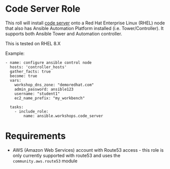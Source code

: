 # Code Server Role

This roll will install [code server](https://github.com/cdr/code-server) onto a Red Hat Enterprise Linux (RHEL) node that also has Ansible Automation Platform installed (i.e. Tower/Controller).  It supports both Ansible Tower and Automation controller.

This is tested on RHEL 8.X

Example:

```
- name: configure ansible control node
  hosts: 'controller_hosts'
  gather_facts: true
  become: true
  vars:
    workshop_dns_zone: "demoredhat.com"
    admin_password: ansible123
    username: "student1"
    ec2_name_prefix: "my_workbench"

  tasks:
    - include_role:
        name: ansible.workshops.code_server
```

# Requirements

- AWS (Amazon Web Services) account with Route53 access - this role is only currently supported with route53 and uses the `community.aws.route53` module
